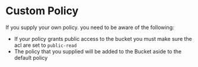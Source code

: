 # Custom Policy

If you supply your own policy. you need to be aware of the following:

- If your policy grants public access to the bucket you must make sure the acl are set to `public-read`
- The policy that you supplied will be added to the Bucket aside to the default
  policy

